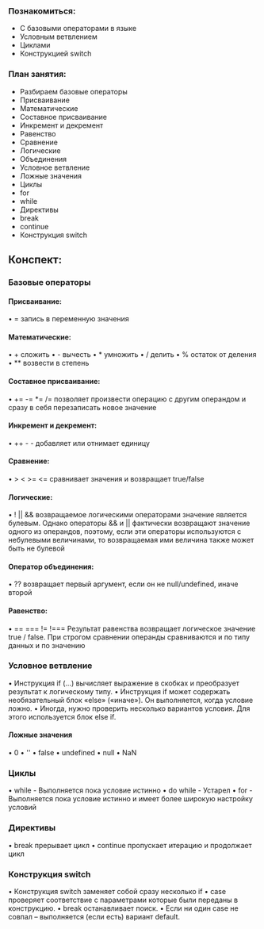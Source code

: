 ### Познакомиться:
- C базовыми операторами в языке
- Условным ветвлением
- Циклами
- Конструкцией switch
### План занятия:
- Разбираем базовые операторы
- Присваивание
- Математические
- Составное присваивание
- Инкремент и декремент
- Равенство
- Сравнение
- Логические
- Объединения
- Условное ветвление
- Ложные значения
- Циклы
- for
- while
- Директивы
- break
- continue
- Конструкция switch

## Конспект:

### Базовые операторы

#### Присваивание:
• = запись в переменную значения
#### Математические:
• + сложить
• - вычесть
• * умножить
• / делить
• % остаток от деления
• ** возвести в степень
#### Составное присваивание:
• += -= *= /= позволяет произвести операцию с другим
операндом и сразу в себя перезаписать новое значение
#### Инкремент и декремент:
• ++ - - добавляет или отнимает единицу
#### Сравнение:
• > < >= <= сравнивает значения и возвращает true/false
#### Логические:
• ! || && возвращаемое логическими операторами значение
является булевым. Однако операторы && и || фактически
возвращают значение одного из операндов, поэтому, если эти
операторы используются с небулевыми величинами, то
возвращаемая ими величина также может быть не булевой
#### Оператор объединения:
• ?? возвращает первый аргумент, если он не null/undefined,
иначе второй
#### Равенство:
• == === != !=== Результат равенства возвращает логическое
значение true / false. При строгом сравнении операнды
сравниваются и по типу данных и по значению

### Условное ветвление
• Инструкция if (...) вычисляет выражение в скобках и преобразует
результат к логическому типу.
• Инструкция if может содержать необязательный блок
«else» («иначе»). Он выполняется, когда условие ложно.
• Иногда, нужно проверить несколько вариантов условия. Для
этого используется блок else if.
#### Ложные значения
• 0
• ''
• false
• undefined
• null
• NaN
### Циклы
• while - Выполняется пока условие истинно
• do while - Устарел
• for - Выполняется пока условие истинно и имеет более
широкую настройку условий
### Директивы
• break прерывает цикл
• continue пропускает итерацию и продолжает цикл
### Конструкция switch
• Конструкция switch заменяет собой сразу несколько if
• case проверяет соответствие с параметрами которые были
переданы в конструкцию.
• break останавливает поиск.
• Если ни один case не совпал – выполняется (если есть)
вариант default.
